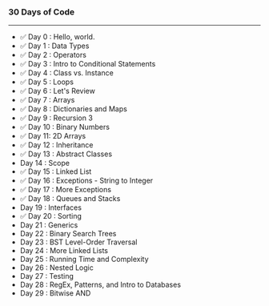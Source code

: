 ### 30 Days of Code

---

- ✅ Day 0 : Hello, world.
- ✅ Day 1 : Data Types
- ✅ Day 2 : Operators
- ✅ Day 3 : Intro to Conditional Statements
- ✅ Day 4 : Class vs. Instance
- ✅ Day 5 : Loops
- ✅ Day 6 : Let's Review
- ✅ Day 7 : Arrays
- ✅ Day 8 : Dictionaries and Maps
- ✅ Day 9 : Recursion 3
- ✅ Day 10 : Binary Numbers
- ✅ Day 11: 2D Arrays
- ✅ Day 12 : Inheritance
- ✅ Day 13 : Abstract Classes
- Day 14 : Scope
- ✅ Day 15 : Linked List
- ✅ Day 16 : Exceptions - String to Integer
- ✅ Day 17 : More Exceptions
- ✅ Day 18 : Queues and Stacks
- Day 19 : Interfaces
- ✅ Day 20 : Sorting
- Day 21 : Generics
- Day 22 : Binary Search Trees
- Day 23 : BST Level-Order Traversal
- Day 24 : More Linked Lists
- Day 25 : Running Time and Complexity
- Day 26 : Nested Logic
- Day 27 : Testing
- Day 28 : RegEx, Patterns, and Intro to Databases
- Day 29 : Bitwise AND
